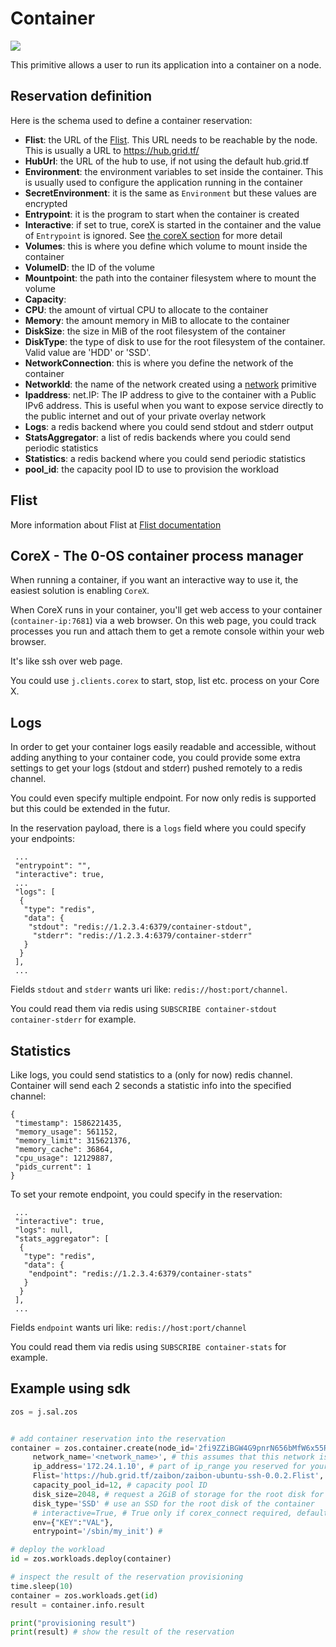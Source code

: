 # Container

![](./img/containers_real.png)

This primitive allows a user to run its application into a container on a node.

## Reservation definition

Here is the schema used to define a container reservation:

- **Flist**: the URL of the [Flist](#Flist). This URL needs to be reachable by
the node. This is usually a URL to https://hub.grid.tf/
- **HubUrl**: the URL of the hub to use, if not using the default hub.grid.tf
- **Environment**: the environment variables to set inside the container. This
is usually used to configure the application running in the container
- **SecretEnvironment**: it is the same as `Environment` but these values are encrypted
- **Entrypoint**: it is the program to start when the container is created
- **Interactive**: if set to true, coreX is started in the container and the value
of `Entrypoint` is ignored. See [the coreX section](corex---the-0-os-container-process-manager)
for more detail
- **Volumes**: this is where you define which volume to mount inside the container
 - **VolumeID**: the ID of the volume
 - **Mountpoint**: the path into the container filesystem where to mount the volume
- **Capacity**:
 - **CPU**: the amount of virtual CPU to allocate to the container
 - **Memory**: the amount memory in MiB to allocate to the container
 - **DiskSize**: the size in MiB of the root filesystem of the container
 - **DiskType**: the type of disk to use for the root filesystem of the container.
 Valid value are 'HDD' or 'SSD'.
- **NetworkConnection**: this is where you define the network of the container
 - **NetworkId**: the name of the network created using a [network](network.md)
 primitive
 - **Ipaddress**: net.IP: The IP address to give to the container
 with a Public IPv6 address. This is useful when you want to expose service directly
 to the public internet and out of your private overlay network
- **Logs**: a redis backend where you could send stdout and stderr output
- **StatsAggregator**: a list of redis backends where you could send periodic statistics
- **Statistics**: a redis backend where you could send periodic statistics
- **pool_id**: the capacity pool ID to use to provision the workload

## Flist

More information about Flist at [Flist documentation](architecture_Flist.md)

## CoreX - The 0-OS container process manager

When running a container, if you want an interactive way to use it, the easiest solution is enabling `CoreX`.

When CoreX runs in your container, you'll get web access to your container (`container-ip:7681`) via a web browser.
On this web page, you could track processes you run and attach them to get a remote console within your web browser.

It's like ssh over web page.

You could use `j.clients.corex` to start, stop, list etc. process on your Core X.

## Logs

In order to get your container logs easily readable and accessible, without adding anything to your container code, you could
provide some extra settings to get your logs (stdout and stderr) pushed remotely to a redis channel.

You could even specify multiple endpoint. For now only redis is supported but this could be extended in the futur.

In the reservation payload, there is a `logs` field where you could specify your endpoints:

```
 ...
 "entrypoint": "",
 "interactive": true,
 ...
 "logs": [
  {
   "type": "redis",
   "data": {
    "stdout": "redis://1.2.3.4:6379/container-stdout",
     "stderr": "redis://1.2.3.4:6379/container-stderr"
   }
  }
 ],
 ...
```

Fields `stdout` and `stderr` wants uri like: `redis://host:port/channel`.

You could read them via redis using `SUBSCRIBE container-stdout container-stderr` for example.

## Statistics

Like logs, you could send statistics to a (only for now) redis channel. Container will send each 2 seconds a statistic info into
the specified channel:
```
{
 "timestamp": 1586221435,
 "memory_usage": 561152,
 "memory_limit": 315621376,
 "memory_cache": 36864,
 "cpu_usage": 12129887,
 "pids_current": 1
}
```

To set your remote endpoint, you could specify in the reservation:
```
 ...
 "interactive": true,
 "logs": null,
 "stats_aggregator": [
  {
   "type": "redis",
   "data": {
    "endpoint": "redis://1.2.3.4:6379/container-stats"
   }
  }
 ],
 ...
```

Fields `endpoint` wants uri like: `redis://host:port/channel`

You could read them via redis using `SUBSCRIBE container-stats` for example.

## Example using sdk

```python
zos = j.sal.zos


# add container reservation into the reservation
container = zos.container.create(node_id='2fi9ZZiBGW4G9pnrN656bMfW6x55RSoHDeMrd9pgSA8T', # one of the node_id s that is part of the network
     network_name='<network_name>', # this assumes that this network is already provisioned on the node
     ip_address='172.24.1.10', # part of ip_range you reserved for your network xxx.xxx.1.10
     Flist='https://hub.grid.tf/zaibon/zaibon-ubuntu-ssh-0.0.2.Flist', # Flist of the container you want to install,
     capacity_pool_id=12, # capacity pool ID
     disk_size=2048, # request a 2GiB of storage for the root disk for the container
     disk_type='SSD' # use an SSD for the root disk of the container
     # interactive=True, # True only if corex_connect required, default false
     env={"KEY":"VAL"},
     entrypoint='/sbin/my_init') #

# deploy the workload
id = zos.workloads.deploy(container)

# inspect the result of the reservation provisioning
time.sleep(10)
container = zos.workloads.get(id)
result = container.info.result

print("provisioning result")
print(result) # show the result of the reservation
```
